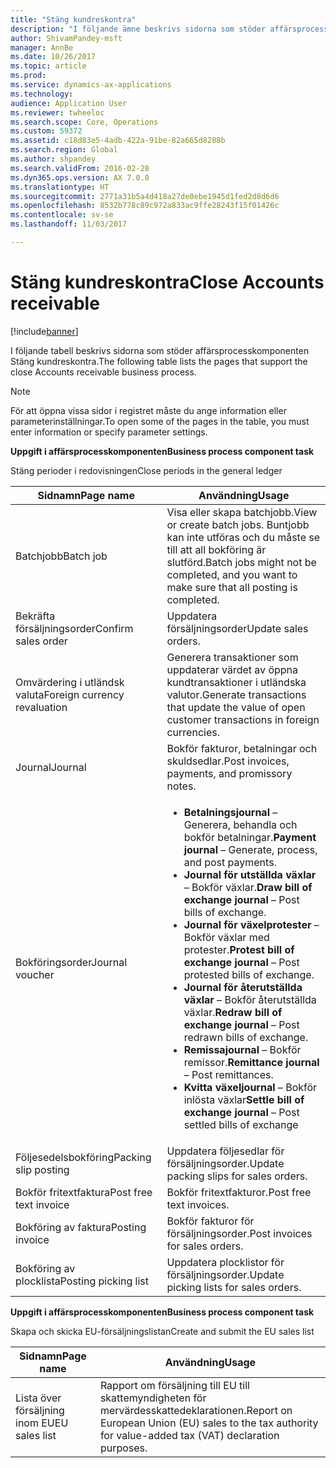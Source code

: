 ```yaml
---
title: "Stäng kundreskontra"
description: "I följande ämne beskrivs sidorna som stöder affärsprocesskomponenten Stäng kundreskontra."
author: ShivamPandey-msft
manager: AnnBe
ms.date: 10/26/2017
ms.topic: article
ms.prod: 
ms.service: dynamics-ax-applications
ms.technology: 
audience: Application User
ms.reviewer: twheeloc
ms.search.scope: Core, Operations
ms.custom: 59372
ms.assetid: c18d83e5-4adb-422a-91be-82a665d8288b
ms.search.region: Global
ms.author: shpandey
ms.search.validFrom: 2016-02-28
ms.dyn365.ops.version: AX 7.0.0
ms.translationtype: HT
ms.sourcegitcommit: 2771a31b5a4d418a27de0ebe1945d1fed2d8d6d6
ms.openlocfilehash: 8532b778c89c972a833ac9ffe28243f15f01426c
ms.contentlocale: sv-se
ms.lasthandoff: 11/03/2017

---
```


# <a name="close-accounts-receivable"></a><span data-ttu-id="0fcec-103">Stäng kundreskontra</span><span class="sxs-lookup"><span data-stu-id="0fcec-103">Close Accounts receivable</span></span>

[!include[banner](../includes/banner.md)]




<span data-ttu-id="0fcec-104">I följande tabell beskrivs sidorna som stöder affärsprocesskomponenten Stäng kundreskontra.</span><span class="sxs-lookup"><span data-stu-id="0fcec-104">The following table lists the pages that support the close Accounts receivable business process.</span></span>

> [!NOTE] 
> <span data-ttu-id="0fcec-105">För att öppna vissa sidor i registret måste du ange information eller parameterinställningar.</span><span class="sxs-lookup"><span data-stu-id="0fcec-105">To open some of the pages in the table, you must enter information or specify parameter settings.</span></span>

<span data-ttu-id="0fcec-106">**Uppgift i affärsprocesskomponenten**</span><span class="sxs-lookup"><span data-stu-id="0fcec-106">**Business process component task**</span></span>                   

<span data-ttu-id="0fcec-107">Stäng perioder i redovisningen</span><span class="sxs-lookup"><span data-stu-id="0fcec-107">Close periods in the general ledger</span></span>

| <span data-ttu-id="0fcec-108">Sidnamn</span><span class="sxs-lookup"><span data-stu-id="0fcec-108">Page name</span></span>                            | <span data-ttu-id="0fcec-109">Användning</span><span class="sxs-lookup"><span data-stu-id="0fcec-109">Usage</span></span>                                                                                      |
|--------------------------------------|--------------------------------------------------------------------------------------------|
|<span data-ttu-id="0fcec-110">Batchjobb</span><span class="sxs-lookup"><span data-stu-id="0fcec-110">Batch job</span></span>                             | <span data-ttu-id="0fcec-111">Visa eller skapa batchjobb.</span><span class="sxs-lookup"><span data-stu-id="0fcec-111">View or create batch jobs.</span></span> <span data-ttu-id="0fcec-112">Buntjobb kan inte utföras och du måste se till att all bokföring är slutförd.</span><span class="sxs-lookup"><span data-stu-id="0fcec-112">Batch jobs might not be completed, and you want to make sure that all posting is completed.</span></span>                                                                                                               |
|<span data-ttu-id="0fcec-113">Bekräfta försäljningsorder</span><span class="sxs-lookup"><span data-stu-id="0fcec-113">Confirm sales order</span></span>                   | <span data-ttu-id="0fcec-114">Uppdatera försäljningsorder</span><span class="sxs-lookup"><span data-stu-id="0fcec-114">Update sales orders.</span></span>                                                                       |
|<span data-ttu-id="0fcec-115">Omvärdering i utländsk valuta</span><span class="sxs-lookup"><span data-stu-id="0fcec-115">Foreign currency revaluation</span></span>          | <span data-ttu-id="0fcec-116">Generera transaktioner som uppdaterar värdet av öppna kundtransaktioner i utländska valutor.</span><span class="sxs-lookup"><span data-stu-id="0fcec-116">Generate transactions that update the value of open customer transactions in foreign currencies.</span></span>                                                                                                                         |
| <span data-ttu-id="0fcec-117">Journal</span><span class="sxs-lookup"><span data-stu-id="0fcec-117">Journal</span></span>                              | <span data-ttu-id="0fcec-118">Bokför fakturor, betalningar och skuldsedlar.</span><span class="sxs-lookup"><span data-stu-id="0fcec-118">Post invoices, payments, and promissory notes.</span></span>                                             |
| <span data-ttu-id="0fcec-119">Bokföringsorder</span><span class="sxs-lookup"><span data-stu-id="0fcec-119">Journal voucher</span></span>                      |<ul><li><span data-ttu-id="0fcec-120">**Betalningsjournal** – Generera, behandla och bokför betalningar.</span><span class="sxs-lookup"><span data-stu-id="0fcec-120">**Payment journal** – Generate, process, and post payments.</span></span></li><li><span data-ttu-id="0fcec-121">**Journal för utställda växlar** – Bokför växlar.</span><span class="sxs-lookup"><span data-stu-id="0fcec-121">**Draw bill of exchange journal** – Post bills of exchange.</span></span></li><li><span data-ttu-id="0fcec-122">**Journal för växelprotester** – Bokför växlar med protester.</span><span class="sxs-lookup"><span data-stu-id="0fcec-122">**Protest bill of exchange journal** – Post protested bills of exchange.</span></span></li><li><span data-ttu-id="0fcec-123">**Journal för återutställda växlar** – Bokför återutställda växlar.</span><span class="sxs-lookup"><span data-stu-id="0fcec-123">**Redraw bill of exchange journal** – Post redrawn bills of exchange.</span></span></li><li><span data-ttu-id="0fcec-124">**Remissajournal** – Bokför remissor.</span><span class="sxs-lookup"><span data-stu-id="0fcec-124">**Remittance journal** – Post remittances.</span></span></li><li><span data-ttu-id="0fcec-125">**Kvitta växeljournal** – Bokför inlösta växlar</span><span class="sxs-lookup"><span data-stu-id="0fcec-125">**Settle bill of exchange journal** – Post settled bills of exchange</span></span></li></ul>                   |
| <span data-ttu-id="0fcec-126">Följesedelsbokföring</span><span class="sxs-lookup"><span data-stu-id="0fcec-126">Packing slip posting</span></span>                 | <span data-ttu-id="0fcec-127">Uppdatera följesedlar för försäljningsorder.</span><span class="sxs-lookup"><span data-stu-id="0fcec-127">Update packing slips for sales orders.</span></span>                                                     |
| <span data-ttu-id="0fcec-128">Bokför fritextfaktura</span><span class="sxs-lookup"><span data-stu-id="0fcec-128">Post free text invoice</span></span>               | <span data-ttu-id="0fcec-129">Bokför fritextfakturor.</span><span class="sxs-lookup"><span data-stu-id="0fcec-129">Post free text invoices.</span></span>                                                                   |
| <span data-ttu-id="0fcec-130">Bokföring av faktura</span><span class="sxs-lookup"><span data-stu-id="0fcec-130">Posting invoice</span></span>                      | <span data-ttu-id="0fcec-131">Bokför fakturor för försäljningsorder.</span><span class="sxs-lookup"><span data-stu-id="0fcec-131">Post invoices for sales orders.</span></span>                                                            |
| <span data-ttu-id="0fcec-132">Bokföring av plocklista</span><span class="sxs-lookup"><span data-stu-id="0fcec-132">Posting picking list</span></span>                 |<span data-ttu-id="0fcec-133">Uppdatera plocklistor för försäljningsorder.</span><span class="sxs-lookup"><span data-stu-id="0fcec-133">Update picking lists for sales orders.</span></span>                                                      |

<span data-ttu-id="0fcec-134">**Uppgift i affärsprocesskomponenten**</span><span class="sxs-lookup"><span data-stu-id="0fcec-134">**Business process component task**</span></span>   

<span data-ttu-id="0fcec-135">Skapa och skicka EU-försäljningslistan</span><span class="sxs-lookup"><span data-stu-id="0fcec-135">Create and submit the EU sales list</span></span>

| <span data-ttu-id="0fcec-136">Sidnamn</span><span class="sxs-lookup"><span data-stu-id="0fcec-136">Page name</span></span>                            | <span data-ttu-id="0fcec-137">Användning</span><span class="sxs-lookup"><span data-stu-id="0fcec-137">Usage</span></span>                                                                                      |
|--------------------------------------|--------------------------------------------------------------------------------------------|
|<span data-ttu-id="0fcec-138">Lista över försäljning inom EU</span><span class="sxs-lookup"><span data-stu-id="0fcec-138">EU sales list</span></span>                         | <span data-ttu-id="0fcec-139">Rapport om försäljning till EU till skattemyndigheten för mervärdesskattedeklarationen.</span><span class="sxs-lookup"><span data-stu-id="0fcec-139">Report on European Union (EU) sales to the tax authority for value-added tax (VAT) declaration purposes.</span></span>                                                                                                                           |







